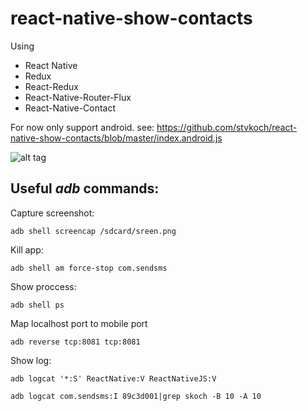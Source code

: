 # react-native-show-contacts

Using
- React Native
- Redux
- React-Redux
- React-Native-Router-Flux
- React-Native-Contact


For now only support android.
see:
https://github.com/stvkoch/react-native-show-contacts/blob/master/index.android.js


![alt tag](https://raw.githubusercontent.com/stvkoch/react-native-show-contacts/master/screen.png)



## Useful _adb_ commands:


Capture screenshot:

	adb shell screencap /sdcard/sreen.png


Kill app:

	adb shell am force-stop com.sendsms
	
Show proccess:

	adb shell ps
	
Map localhost port to mobile port
	
	adb reverse tcp:8081 tcp:8081
	


Show log:

	adb logcat '*:S' ReactNative:V ReactNativeJS:V

	adb logcat com.sendsms:I 89c3d001|grep skoch -B 10 -A 10
